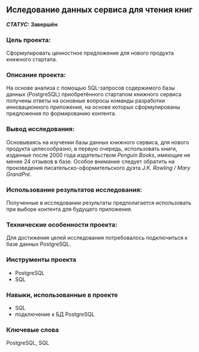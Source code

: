## Иследование данных сервиса для чтения книг


***СТАТУС:*** **Завершён**


### Цель проекта: 

Сформулировать ценностное предложение для нового продукта книжного стартапа.


### Описание проекта:

На основе анализа с помощью SQL-запросов содержимого базы данных (PostgreSQL) приобретённого стартапом книжного сервиса получены ответы на основные вопросы команды разработки инновационного приложения, на основе которых сформулированы предложения по формированию контента.


### Вывод исследования:

Основываясь на изучении базы данных книжного сервиса, для нового продукта целесообразно, в первую очередь, использовать книги, изданные после 2000 года издательством *Penguin Books*, имеющие не менее 24 отзывов в базе. Особое внимание следует обратить на произведения писательско-оформительского дуэта *J.K. Rowling / Mary GrandPré*.


### Использование результатов исследования:

Полученные в исследовании результаты предполагается использовать при выборе контента для будущего приложения.


### Технические особенности проекта:

Для достижения целей исследования потребовалось подключиться к базе данных PostgreSQL.


### Инструменты проекта

- PostgreSQL
- SQL


### Навыки, использованные в проекте

- SQL
- подключение к БД PostgreSQL


### Ключевые слова

PostgreSQL, SQL
